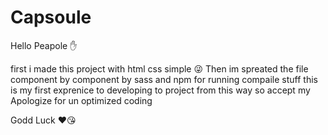 # Capsoule
Hello Peapole ✋

first i made this project with html css simple 😜 Then im spreated the file component by component by sass and npm for running 
compaile stuff this is my first exprenice to developing to project from this way so accept my Apologize for un optimized coding

Godd Luck ❤😘
